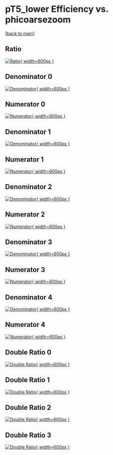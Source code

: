 # pT5_lower Efficiency vs. phicoarsezoom

[[back to main](./)]



## Ratio

[![Ratio](../mtv/var/pT5_lower_loweta_0_-1_eff_phicoarsezoom.png){ width=600px }](../mtv/var/pT5_lower_loweta_0_-1_eff_phicoarsezoom.pdf)

## Denominator 0

[![Denominator](../mtv/den/pT5_lower_loweta_0_-1_eff_phicoarsezoom_den0.png){ width=600px }](../mtv/den/pT5_lower_loweta_0_-1_eff_phicoarsezoom_den0.pdf)

## Numerator 0

[![Numerator](../mtv/num/pT5_lower_loweta_0_-1_eff_phicoarsezoom_num0.png){ width=600px }](../mtv/num/pT5_lower_loweta_0_-1_eff_phicoarsezoom_num0.pdf)

## Denominator 1

[![Denominator](../mtv/den/pT5_lower_loweta_0_-1_eff_phicoarsezoom_den1.png){ width=600px }](../mtv/den/pT5_lower_loweta_0_-1_eff_phicoarsezoom_den1.pdf)

## Numerator 1

[![Numerator](../mtv/num/pT5_lower_loweta_0_-1_eff_phicoarsezoom_num1.png){ width=600px }](../mtv/num/pT5_lower_loweta_0_-1_eff_phicoarsezoom_num1.pdf)

## Denominator 2

[![Denominator](../mtv/den/pT5_lower_loweta_0_-1_eff_phicoarsezoom_den2.png){ width=600px }](../mtv/den/pT5_lower_loweta_0_-1_eff_phicoarsezoom_den2.pdf)

## Numerator 2

[![Numerator](../mtv/num/pT5_lower_loweta_0_-1_eff_phicoarsezoom_num2.png){ width=600px }](../mtv/num/pT5_lower_loweta_0_-1_eff_phicoarsezoom_num2.pdf)

## Denominator 3

[![Denominator](../mtv/den/pT5_lower_loweta_0_-1_eff_phicoarsezoom_den3.png){ width=600px }](../mtv/den/pT5_lower_loweta_0_-1_eff_phicoarsezoom_den3.pdf)

## Numerator 3

[![Numerator](../mtv/num/pT5_lower_loweta_0_-1_eff_phicoarsezoom_num3.png){ width=600px }](../mtv/num/pT5_lower_loweta_0_-1_eff_phicoarsezoom_num3.pdf)

## Denominator 4

[![Denominator](../mtv/den/pT5_lower_loweta_0_-1_eff_phicoarsezoom_den4.png){ width=600px }](../mtv/den/pT5_lower_loweta_0_-1_eff_phicoarsezoom_den4.pdf)

## Numerator 4

[![Numerator](../mtv/num/pT5_lower_loweta_0_-1_eff_phicoarsezoom_num4.png){ width=600px }](../mtv/num/pT5_lower_loweta_0_-1_eff_phicoarsezoom_num4.pdf)

## Double Ratio 0

[![Double Ratio](../mtv/ratio/pT5_lower_loweta_0_-1_eff_phicoarsezoom_ratio0.png){ width=600px }](../mtv/ratio/pT5_lower_loweta_0_-1_eff_phicoarsezoom_ratio0.pdf)

## Double Ratio 1

[![Double Ratio](../mtv/ratio/pT5_lower_loweta_0_-1_eff_phicoarsezoom_ratio1.png){ width=600px }](../mtv/ratio/pT5_lower_loweta_0_-1_eff_phicoarsezoom_ratio1.pdf)

## Double Ratio 2

[![Double Ratio](../mtv/ratio/pT5_lower_loweta_0_-1_eff_phicoarsezoom_ratio2.png){ width=600px }](../mtv/ratio/pT5_lower_loweta_0_-1_eff_phicoarsezoom_ratio2.pdf)

## Double Ratio 3

[![Double Ratio](../mtv/ratio/pT5_lower_loweta_0_-1_eff_phicoarsezoom_ratio3.png){ width=600px }](../mtv/ratio/pT5_lower_loweta_0_-1_eff_phicoarsezoom_ratio3.pdf)

